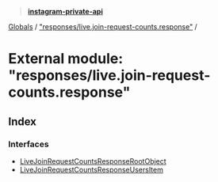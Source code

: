 > **[instagram-private-api](../README.md)**

[Globals](../globals.md) / ["responses/live.join-request-counts.response"](_responses_live_join_request_counts_response_.md) /

# External module: "responses/live.join-request-counts.response"

## Index

### Interfaces

* [LiveJoinRequestCountsResponseRootObject](../interfaces/_responses_live_join_request_counts_response_.livejoinrequestcountsresponserootobject.md)
* [LiveJoinRequestCountsResponseUsersItem](../interfaces/_responses_live_join_request_counts_response_.livejoinrequestcountsresponseusersitem.md)